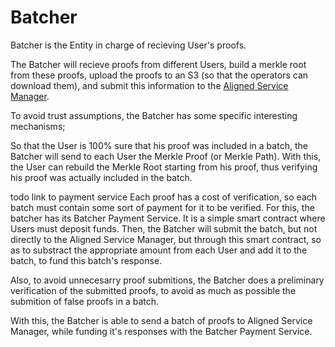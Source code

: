 # Batcher

Batcher is the Entity in charge of recieving User's proofs.

The Batcher will recieve proofs from different Users, build a merkle root from these proofs, upload the proofs to an S3 (so that the operators can download them), and submit this information to the [Aligned Service Manager](./service_manager.md).

To avoid trust assumptions, the Batcher has some specific interesting mechanisms;

So that the User is 100% sure that his proof was included in a batch, the Batcher will send to each User the Merkle Proof (or Merkle Path). With this, the User can rebuild the Merkle Root starting from his proof, thus verifying his proof was actually included in the batch.

todo link to payment service
Each proof has a cost of verification, so each batch must contain some sort of payment for it to be verified. For this, the batcher has its Batcher Payment Service. It is a simple smart contract where Users must deposit funds. Then, the Batcher will submit the batch, but not directly to the Aligned Service Manager, but through this smart contract, so as to substract the appropriate amount from each User and add it to the batch, to fund this batch's response.

Also, to avoid unnecesarry proof submitions, the Batcher does a preliminary verification of the submitted proofs, to avoid as much as possible the submition of false proofs in a batch.

With this, the Batcher is able to send a batch of proofs to Aligned Service Manager, while funding it's responses with the Batcher Payment Service.
